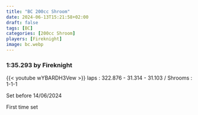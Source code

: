 ```yaml
---
title: "BC 200cc Shroom"
date: 2024-06-13T15:21:58+02:00
draft: false
tags: [BC]
categories: [200cc Shroom]
players: [Fireknight]
image: bc.webp
---
```

### 1:35.293 by Fireknight

{{< youtube wYBARDH3Vew >}}
laps : 322.876 - 31.314 - 31.103 /
Shrooms : 1-1-1

Set before 14/06/2024

First time set